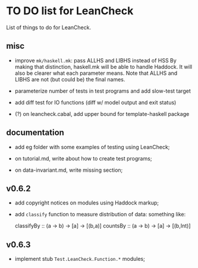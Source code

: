 TO DO list for LeanCheck
========================

List of things to do for LeanCheck.


misc
----

* improve `mk/haskell.mk`: pass ALLHS and LIBHS instead of HSS
  By making that distinction, haskell.mk will be able to handle Haddock.
  It will also be clearer what each parameter means.
  Note that ALLHS and LIBHS are not (but could be) the final names.

* parameterize number of tests in test programs and add slow-test target

* add diff test for IO functions (diff w/ model output and exit status)

* (?) on leancheck.cabal, add upper bound for template-haskell package


documentation
-------------

* add eg folder with some examples of testing using LeanCheck;

* on tutorial.md, write about how to create test programs;

* on data-invariant.md, write missing section;


v0.6.2
------

* add copyright notices on modules using Haddock markup;

* add `classify` function to measure distribution of data:
  something like:

    classifyBy :: (a -> b) -> [a] -> [(b,a)]
	countsBy :: (a -> b) -> [a] -> [(b,Int)]


v0.6.3
------

* implement stub `Test.LeanCheck.Function.*` modules;
